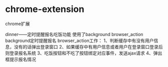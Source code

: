 # chrome-extension
chrome扩展

dinner——定时提醒报名吃饭功能
使用了background browser_action 
background定时提醒报名
browser_action工作：
1、判断缓存中有没有用户信息，没有的话弹出登录窗口
2、如果缓存中有用户信息或者用户在登录窗口登录后则登录报名系统
3、吃饭按钮和不吃了按钮绑定对应事件，发送ajax请求
4、弹出框提示报名情况

